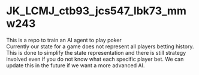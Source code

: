# JK_LCMJ_ctb93_jcs547_lbk73_mmw243
This is a repo to train an AI agent to play poker \
Currently our state for a game does not represent all players betting history. This is done to 
simplify the state representation and there is still strategy involved even if you do not know
what each specific player bet. We can update this in the future if we want a more advanced AI.